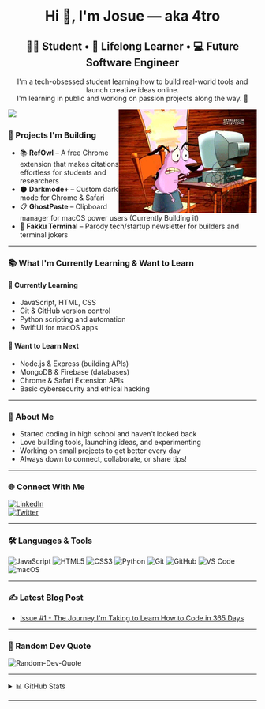 <h1 align="center">Hi 👋, I'm Josue — aka 4tro</h1>
<h2 align="center">👨‍🎓 Student • 🧠 Lifelong Learner • 💻 Future Software Engineer</h2>

<p align="center">
  I'm a tech-obsessed student learning how to build real-world tools and launch creative ideas online.
  <br/>
  I'm learning in public and working on passion projects along the way. 🚀
</p>

<img align="right" alt="Coding GIF" width="280" src="assets/Courage-Computer-scared.gif" />

[![](https://visitcount.itsvg.in/api?id=4trodev&label=Profile%20Views&color=1&icon=0&pretty=true)](https://visitcount.itsvg.in)


### 🚀 Projects I'm Building

- 📚 **RefOwl** – A free Chrome extension that makes citations effortless for students and researchers  
- 🌑 **Darkmode+** – Custom dark mode for Chrome & Safari 
- 📋 **GhostPaste** – Clipboard manager for macOS power users (Currently Building it)
- 📰 **Fakku Terminal** – Parody tech/startup newsletter for builders and terminal jokers

<!-- Some Notes
> ✉️ Want updates? [Subscribe to my newsletter](https://fakkuterminal.com) or [visit my site](https://4troDev.com)
--->
---

### 📚 What I'm Currently Learning & Want to Learn

#### 🧠 Currently Learning
- JavaScript, HTML, CSS
- Git & GitHub version control
- Python scripting and automation
- SwiftUI for macOS apps

#### 🔭 Want to Learn Next
- Node.js & Express (building APIs)
- MongoDB & Firebase (databases)
- Chrome & Safari Extension APIs
- Basic cybersecurity and ethical hacking

---

### 🧠 About Me

- Started coding in high school and haven’t looked back  
- Love building tools, launching ideas, and experimenting  
- Working on small projects to get better every day  
- Always down to connect, collaborate, or share tips!

---

### 🌐 Connect With Me

[![LinkedIn](https://img.shields.io/badge/LinkedIn-%230077B5.svg?logo=linkedin&logoColor=white)](https://linkedin.com/in/4tro)  
[![Twitter](https://img.shields.io/badge/Twitter-%231DA1F2.svg?logo=Twitter&logoColor=white)](https://twitter.com/4tro_Dev)  

---

### 🛠 Languages & Tools

![JavaScript](https://img.shields.io/badge/-JavaScript-000?&logo=JavaScript&logoColor=F7DF1E)
![HTML5](https://img.shields.io/badge/-HTML5-000?&logo=HTML5)
![CSS3](https://img.shields.io/badge/-CSS3-000?&logo=CSS3)
![Python](https://img.shields.io/badge/-Python-000?&logo=Python)
![Git](https://img.shields.io/badge/-Git-000?&logo=Git)
![GitHub](https://img.shields.io/badge/-GitHub-000?&logo=GitHub)
![VS Code](https://img.shields.io/badge/-VSCode-000?&logo=visual-studio-code)
![macOS](https://img.shields.io/badge/-macOS-000?&logo=Apple)

---

### ✍️ Latest Blog Post

<!-- BLOG-POST-LIST:START -->
- [Issue #1 - The Journey I'm Taking to Learn How to Code in 365 Days](https://4tro.hashnode.dev/issue-1-the-journey-im-taking-to-learn-how-to-code-in-365-days-starting-today)
<!-- BLOG-POST-LIST:END -->

---

### 💬 Random Dev Quote

![Random-Dev-Quote](https://quotes-github-readme.vercel.app/api?type=horizontal&theme=light)

---

<details>
<summary>📊 GitHub Stats</summary>
<p align="center">

![](https://github-readme-stats.vercel.app/api?username=4troDev&theme=radical&hide_border=true)<br/>
![](https://github-readme-streak-stats.herokuapp.com/?user=4troDev&theme=radical&hide_border=true)<br/>
![](https://github-readme-stats.vercel.app/api/top-langs/?username=4troDev&theme=radical&hide_border=true&layout=compact)

</p>
</details>

---
<!-- Some Notes
(previously DarkMode+)  
> ✉️ Want updates? [Subscribe to my newsletter](https://fakkuterminal.com) or [visit my site](https://4troDev.com)

-->
